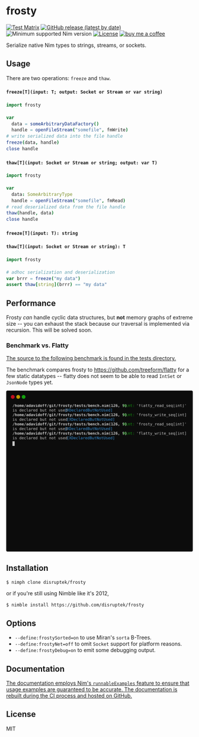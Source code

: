 # frosty

[![Test Matrix](https://github.com/disruptek/frosty/workflows/CI/badge.svg)](https://github.com/disruptek/frosty/actions?query=workflow%3ACI)
[![GitHub release (latest by date)](https://img.shields.io/github/v/release/disruptek/frosty?style=flat)](https://github.com/disruptek/frosty/releases/latest)
![Minimum supported Nim version](https://img.shields.io/badge/nim-1.0.8%2B-informational?style=flat&logo=nim)
[![License](https://img.shields.io/github/license/disruptek/frosty?style=flat)](#license)
[![buy me a coffee](https://img.shields.io/badge/donate-buy%20me%20a%20coffee-orange.svg)](https://www.buymeacoffee.com/disruptek)

Serialize native Nim types to strings, streams, or sockets.

## Usage

There are two operations: `freeze` and `thaw`.

#### `freeze[T](input: T; output: Socket or Stream or var string)`
```nim
import frosty

var
  data = someArbitraryDataFactory()
  handle = openFileStream("somefile", fmWrite)
# write serialized data into the file handle
freeze(data, handle)
close handle
```

#### `thaw[T](input: Socket or Stream or string; output: var T)`
```nim
import frosty

var
  data: SomeArbitraryType
  handle = openFileStream("somefile", fmRead)
# read deserialized data from the file handle
thaw(handle, data)
close handle
```

#### `freeze[T](input: T): string`
#### `thaw[T](input: Socket or Stream or string): T`
```nim
import frosty

# adhoc serialization and deserialization
var brrr = freeze("my data")
assert thaw[string](brrr) == "my data"
```

## Performance

Frosty _can_ handle cyclic data structures, but **not** memory graphs
of extreme size -- you can exhaust the stack because our traversal is
implemented via recursion. This will be solved soon.

### Benchmark vs. Flatty

[The source to the following benchmark is found in the tests directory.](https://github.com/disruptek/frosty/blob/master/tests/bench.nim)

The benchmark compares frosty to https://github.com/treeform/flatty for a
few static datatypes -- flatty does not seem to be able to read `IntSet` or
`JsonNode` types yet.

![benchmarks](docs/bench.svg "benchmarks")


## Installation

```
$ nimph clone disruptek/frosty
```
or if you're still using Nimble like it's 2012,
```
$ nimble install https://github.com/disruptek/frosty
```

## Options

- `--define:frostySorted=on` to use Miran's `sorta` B-Trees.
- `--define:frostyNet=off` to omit `Socket` support for platform reasons.
- `--define:frostyDebug=on` to emit some debugging output.

## Documentation

[The documentation employs Nim's `runnableExamples` feature to
ensure that usage examples are guaranteed to be accurate. The
documentation is rebuilt during the CI process and hosted on
GitHub.](https://disruptek.github.io/frosty/frosty.html)

## License
MIT
